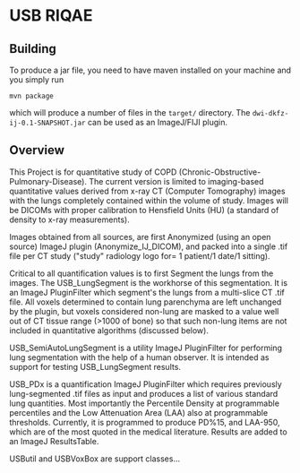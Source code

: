 # USB RIQAE
## Building

To produce a jar file, you need to have maven installed on your machine and you simply run 
```
mvn package
```

which will produce a number of files in the ```target/``` directory. The ```dwi-dkfz-ij-0.1-SNAPSHOT.jar``` can be used as an ImageJ/FIJI plugin.

## Overview

This Project is for quantitative study of COPD (Chronic-Obstructive-Pulmonary-Disease).
The current version is limited to imaging-based quantitative values derived from x-ray CT (Computer Tomography) images
with the lungs completely contained within the volume of study.  Images will be DICOMs with proper calibration to
Hensfield Units (HU)  (a standard of density to x-ray measurements).

Images obtained from all sources, are first Anonymized (using an open source) ImageJ plugin (Anonymize_IJ_DICOM),
and packed into a single .tif file per CT study  ("study" radiology logo for= 1 patient/1 date/1 sitting).

Critical to all quantification values is to first Segment the lungs from the images.
The USB_LungSegment is the workhorse of this segmentation.  It is an ImageJ PluginFilter which segment's the lungs from
a multi-slice CT .tif file.  All voxels determined to contain lung parenchyma are left unchanged by the plugin, but
 voxels considered non-lung are masked to a value well out of CT tissue range (>1000 of bone) so that such non-lung
  items are not included in quantitative algorithms (discussed below).

USB_SemiAutoLungSegment is a utility ImageJ PluginFilter for performing lung segmentation with the help of
a human observer.  It is intended as support for testing USB_LungSegment results.

USB_PDx is a quantification ImageJ PluginFilter which requires previously lung-segmented .tif files as input and
produces a list of various standard lung quantities.  Most importantly the Percentile Density at programmable
percentiles and the Low Attenuation Area (LAA) also at programmable thresholds.  Currently, it is
programmed to produce PD%15, and LAA-950, which are of the most quoted in the medical literature.
Results are added to an ImageJ ResultsTable.

USButil and USBVoxBox are support classes...


